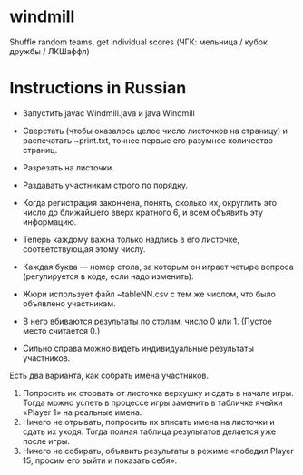 # windmill
Shuffle random teams, get individual scores (ЧГК: мельница / кубок дружбы / ЛКШаффл)

# Instructions in Russian

* Запустить javac Windmill.java и java Windmill

* Сверстать (чтобы оказалось целое число листочков на страницу) и распечатать ~print.txt, точнее первые его разумное количество страниц.
* Разрезать на листочки.
* Раздавать участникам строго по порядку.
* Когда регистрация закончена, понять, сколько их, округлить это число до ближайшего вверх кратного 6, и всем объявить эту информацию.
* Теперь каждому важна только надпись в его листочке, соответствующая этому числу.
* Каждая буква — номер стола, за которым он играет четыре вопроса (регулируется в коде, если надо изменить).

* Жюри использует файл ~tableNN.csv с тем же числом, что было объявлено участникам.
* В него вбиваются результаты по столам, число 0 или 1. (Пустое место считается 0.)
* Сильно справа можно видеть индивидуальные результаты участников.

Есть два варианта, как собрать имена участников.

1. Попросить их оторвать от листочка верхушку и сдать в начале игры. Тогда можно успеть в процессе игры заменить в табличке ячейки «Player 1» на реальные имена.
1. Ничего не отрывать, попросить их вписать имена на листочки и сдать их уходя. Тогда полная таблица результатов делается уже после игры.
1. Ничего не собирать, объявить результаты в режиме «победил Player 15, просим его выйти и показать себя».
